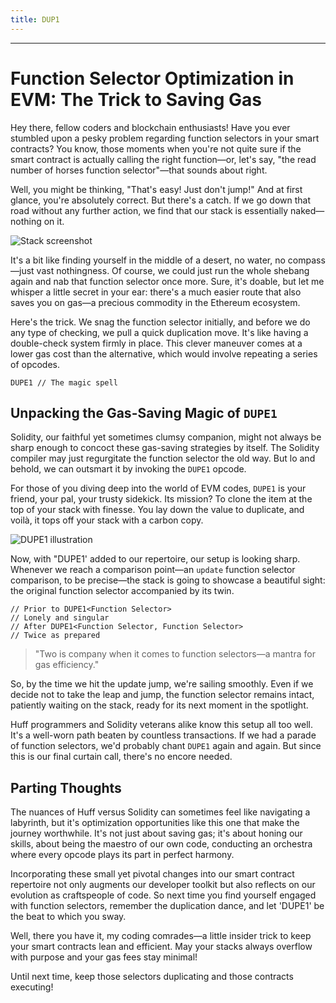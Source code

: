 ```yaml
---
title: DUP1
---
```


---

# Function Selector Optimization in EVM: The Trick to Saving Gas

Hey there, fellow coders and blockchain enthusiasts! Have you ever stumbled upon a pesky problem regarding function selectors in your smart contracts? You know, those moments when you're not quite sure if the smart contract is actually calling the right function—or, let's say, "the read number of horses function selector"—that sounds about right.

Well, you might be thinking, "That's easy! Just don't jump!" And at first glance, you're absolutely correct. But there's a catch. If we go down that road without any further action, we find that our stack is essentially naked—nothing on it.

![Stack screenshot](https://cdn.videotap.com/618/screenshots/JPzcO7vPGFpESeMmtNCm-48.05.png)

It's a bit like finding yourself in the middle of a desert, no water, no compass—just vast nothingness. Of course, we could just run the whole shebang again and nab that function selector once more. Sure, it's doable, but let me whisper a little secret in your ear: there's a much easier route that also saves you on gas—a precious commodity in the Ethereum ecosystem.

Here's the trick. We snag the function selector initially, and before we do any type of checking, we pull a quick duplication move. It's like having a double-check system firmly in place. This clever maneuver comes at a lower gas cost than the alternative, which would involve repeating a series of opcodes.

```
DUPE1 // The magic spell
```

## Unpacking the Gas-Saving Magic of `DUPE1`

Solidity, our faithful yet sometimes clumsy companion, might not always be sharp enough to concoct these gas-saving strategies by itself. The Solidity compiler may just regurgitate the function selector the old way. But lo and behold, we can outsmart it by invoking the `DUPE1` opcode.

For those of you diving deep into the world of EVM codes, `DUPE1` is your friend, your pal, your trusty sidekick. Its mission? To clone the item at the top of your stack with finesse. You lay down the value to duplicate, and voilà, it tops off your stack with a carbon copy.

![DUPE1 illustration](https://cdn.videotap.com/618/screenshots/8n4tnR2VLGPpkomzqSQI-83.png)

Now, with "DUPE1' added to our repertoire, our setup is looking sharp. Whenever we reach a comparison point—an `update` function selector comparison, to be precise—the stack is going to showcase a beautiful sight: the original function selector accompanied by its twin.

```
// Prior to DUPE1<Function Selector>
// Lonely and singular
// After DUPE1<Function Selector, Function Selector>
// Twice as prepared
```

> "Two is company when it comes to function selectors—a mantra for gas efficiency."

So, by the time we hit the update jump, we're sailing smoothly. Even if we decide not to take the leap and jump, the function selector remains intact, patiently waiting on the stack, ready for its next moment in the spotlight.

Huff programmers and Solidity veterans alike know this setup all too well. It's a well-worn path beaten by countless transactions. If we had a parade of function selectors, we'd probably chant `DUPE1` again and again. But since this is our final curtain call, there's no encore needed.

## Parting Thoughts

The nuances of Huff versus Solidity can sometimes feel like navigating a labyrinth, but it's optimization opportunities like this one that make the journey worthwhile. It's not just about saving gas; it's about honing our skills, about being the maestro of our own code, conducting an orchestra where every opcode plays its part in perfect harmony.

Incorporating these small yet pivotal changes into our smart contract repertoire not only augments our developer toolkit but also reflects on our evolution as craftspeople of code. So next time you find yourself engaged with function selectors, remember the duplication dance, and let 'DUPE1' be the beat to which you sway.

Well, there you have it, my coding comrades—a little insider trick to keep your smart contracts lean and efficient. May your stacks always overflow with purpose and your gas fees stay minimal!

Until next time, keep those selectors duplicating and those contracts executing!
